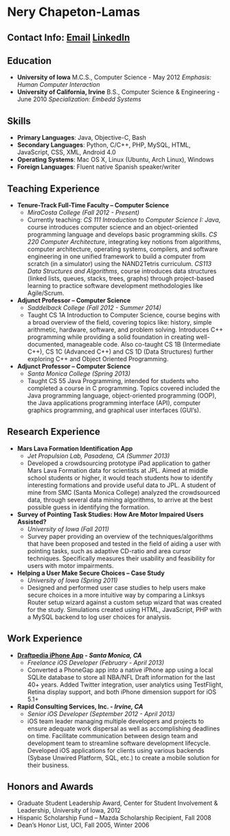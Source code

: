 # Nery Chapeton-Lamas
## Contact Info: [Email](nchapetonLamas@miracosta.edu) [LinkedIn](https://www.linkedin.com/in/nerychapeton/)


## Education

 - **University of Iowa**
M.C.S., Computer Science - May 2012
*Emphasis: Human Computer Interaction*
- **University of California, Irvine**
B.S., Computer Science & Engineering - June 2010
*Specialization: Embedd Systems*

## Skills
- **Primary Languages**: Java, Objective-C, Bash
- **Secondary Languages**: Python, C/C++, PHP, MySQL, HTML, JavaScript, CSS, XML, Android 4.0
- **Operating Systems**: Mac OS X, Linux (Ubuntu, Arch Linux), Windows
- **Foreign Languages**:  Fluent native Spanish speaker/writer


## Teaching Experience
- **Tenure-Track Full-Time Faculty – Computer Science**
	- *MiraCosta College (Fall 2012 - Present)*
	- Currently teaching: *CS 111 Introduction to Computer Science I: Java*, course introduces computer science and an object-oriented programming language and develops basic programming skills. *CS 220 Computer Architecture*, integrating key notions from algorithms, computer architecture, operating systems, compilers, and software engineering in one unified framework to build a computer from scratch (in a simulator) using the NAND2Tetris curriculum. *CS113 Data Structures and Algorithms*, course introduces data structures (linked lists, queues, stacks, trees, graphs) through project-based learning to practice software development methodologies like Agile/Scrum.
- **Adjunct Professor – Computer Science**
	- *Saddelback College (Fall 2012 - Summer 2014)*
	- Taught CS 1A Introduction to Computer Science, course begins with a broad overview of the field, covering topics like: history, simple arithmetic, hardware, software, and problem solving.  Introduces C++ programming while providing a solid foundation in creating well-documented, manageable code.  Also co-taught CS 1B (Intermediate C++), CS 1C (Advanced C++) and CS 1D (Data Structures) further exploring C++ and Object Oriented Programming.
- **Adjunct Professor – Computer Science**
	- *Santa Monica College	(Spring 2013)*
	- Taught CS 55 Java Programming, intended for students who completed a course in C programming. Topics covered included the Java programming language, object-oriented programming (OOP), the Java applications programming interface (API), computer graphics programming, and graphical user interfaces (GUI’s).


## Research Experience
- **Mars Lava Formation Identification App**
	- *Jet Propulsion Lab, Pasadena, CA (Summer 2013)*
	- Developed a crowdsourcing prototype iPad application to gather Mars Lava Formation data for scientists at JPL. Aimed at middle school students or higher, it would teach students how to identify interesting formations and provide useful data to JPL. A student of mine from SMC (Santa Monica College) analyzed the crowdsourced data, through several data mining algorithms, to arrive at the best possible guess in identifying the formation.
- **Survey of Pointing Task Studies: How Are Motor Impaired Users Assisted?**
	- *University of Iowa (Fall 2011)*
	- Survey paper providing an overview of the techniques/algorithms that have been proposed and tested in the field of aiding a user with pointing tasks, such as adaptive CD-ratio and area cursor techniques.  Specifically measures their usability and feasibility for users with motor impairments.
- **Helping a User Make Secure Choices – Case Study**
	- *University of Iowa (Spring 2011)*
	- Designed and performed user case studies to help users make secure choices in a more intuitive way by comparing a Linksys Router setup wizard against a custom setup wizard that was created for the study. Simulations created using HTML, JavaScript, PHP with a MySQL backend to log user choices for analysis.


## Work Experience
- **[Draftpedia iPhone App](https://www.forbes.com/sites/darrenheitner/2013/04/23/nfl-draft-data-conveniently-consolidated-by-new-mobile-app-draftpedia/#601c6f8030e0) - *Santa Monica, CA***
	- *Freelance iOS Developer (February - April 2013)*
	- Converted a PhoneGap app into a native iPhone app using a local SQLite database to store all NBA/NFL Draft information for the last 40+ years.  Added Twitter integration, user analytics using TestFlight, Retina display support, and both iPhone dimension support for iOS 5.1+
- **Rapid Consulting Services, Inc. - *Irvine, CA***
	- *Senior iOS Developer (September 2012 - April 2013)*
	- iOS team leader managing multiple developers and projects to ensure adequate work dispersal as well as accomplishing deadlines on time.  Facilitate communication between design team and development team to streamline software development lifecycle.  Developed iOS applications for clients using various backends (Sybase Unwired Platform, SQL, etc.) to create a mobile solution for their business.

## Honors and Awards
- Graduate Student Leadership Award, Center for Student Involvement & Leadership, University of Iowa, 2012
- Hispanic Scholarship Fund – Mazda Scholarship Recipient, Fall 2008
- Dean’s Honor List, UCI, Fall 2005, Winter 2006
